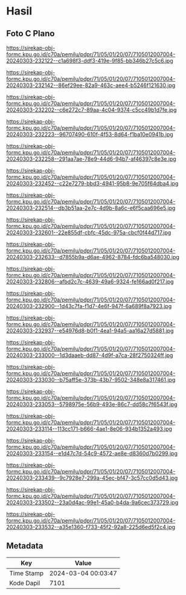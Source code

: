 # Hasil

## Foto C Plano

https://sirekap-obj-formc.kpu.go.id/c70a/pemilu/pdpr/71/05/01/20/07/7105012007004-20240303-232122--c1a698f3-ddf3-419e-9f85-bb346b27c5c6.jpg

https://sirekap-obj-formc.kpu.go.id/c70a/pemilu/pdpr/71/05/01/20/07/7105012007004-20240303-232142--86ef29ee-82a9-463c-aee4-b5246f121630.jpg

https://sirekap-obj-formc.kpu.go.id/c70a/pemilu/pdpr/71/05/01/20/07/7105012007004-20240303-232202--c6e272c7-89aa-4c04-9374-c5cc49b1d7fe.jpg

https://sirekap-obj-formc.kpu.go.id/c70a/pemilu/pdpr/71/05/01/20/07/7105012007004-20240303-232223--96707490-610f-4f53-8d64-f1ba10e0941b.jpg

https://sirekap-obj-formc.kpu.go.id/c70a/pemilu/pdpr/71/05/01/20/07/7105012007004-20240303-232258--291aa7ae-78e9-44d6-94b7-af46397c8e3e.jpg

https://sirekap-obj-formc.kpu.go.id/c70a/pemilu/pdpr/71/05/01/20/07/7105012007004-20240303-232452--c22e7279-bbd3-4941-95b8-9e705f64dba4.jpg

https://sirekap-obj-formc.kpu.go.id/c70a/pemilu/pdpr/71/05/01/20/07/7105012007004-20240303-232514--db3b51aa-2e7c-4d9b-8a6c-e6f5caa696e5.jpg

https://sirekap-obj-formc.kpu.go.id/c70a/pemilu/pdpr/71/05/01/20/07/7105012007004-20240303-232601--22e855df-cbfc-45dc-975a-cbcf0f44d717.jpg

https://sirekap-obj-formc.kpu.go.id/c70a/pemilu/pdpr/71/05/01/20/07/7105012007004-20240303-232633--d7855b9a-d6ae-4962-8784-fdc6ba548030.jpg

https://sirekap-obj-formc.kpu.go.id/c70a/pemilu/pdpr/71/05/01/20/07/7105012007004-20240303-232806--afbd2c7c-4639-49a6-9324-fe166ad0f217.jpg

https://sirekap-obj-formc.kpu.go.id/c70a/pemilu/pdpr/71/05/01/20/07/7105012007004-20240303-232900--1d43c7fa-f1d7-4e6f-947f-6a689f8a7923.jpg

https://sirekap-obj-formc.kpu.go.id/c70a/pemilu/pdpr/71/05/01/20/07/7105012007004-20240303-232937--e54976d8-b0f1-4ea1-94a5-aa16a27d5881.jpg

https://sirekap-obj-formc.kpu.go.id/c70a/pemilu/pdpr/71/05/01/20/07/7105012007004-20240303-233000--1d3daaeb-dd87-4d9f-a7ca-28f2750324ff.jpg

https://sirekap-obj-formc.kpu.go.id/c70a/pemilu/pdpr/71/05/01/20/07/7105012007004-20240303-233030--b75aff5e-373b-43b7-9502-348e8a317461.jpg

https://sirekap-obj-formc.kpu.go.id/c70a/pemilu/pdpr/71/05/01/20/07/7105012007004-20240303-233053--5798975e-56b9-493e-86c7-dd58c7f6543f.jpg

https://sirekap-obj-formc.kpu.go.id/c70a/pemilu/pdpr/71/05/01/20/07/7105012007004-20240303-233114--113cc171-b666-4ae1-8e06-934b1352a493.jpg

https://sirekap-obj-formc.kpu.go.id/c70a/pemilu/pdpr/71/05/01/20/07/7105012007004-20240303-233154--e1d47c7d-54c9-4572-ae8e-d8360d7b0299.jpg

https://sirekap-obj-formc.kpu.go.id/c70a/pemilu/pdpr/71/05/01/20/07/7105012007004-20240303-233439--9c7928e7-299a-45ec-bf47-3c57cc0d5d43.jpg

https://sirekap-obj-formc.kpu.go.id/c70a/pemilu/pdpr/71/05/01/20/07/7105012007004-20240303-233502--23a0d4ac-99e1-45a0-b4da-9a6cec373729.jpg

https://sirekap-obj-formc.kpu.go.id/c70a/pemilu/pdpr/71/05/01/20/07/7105012007004-20240303-233532--a35e1360-f733-45f2-92a8-225d6ed5f2c4.jpg


## Metadata

| Key        | Value               |
| ---------- | ------------------- |
| Time Stamp | 2024-03-04 00:03:47 |
| Kode Dapil | 7101                |



